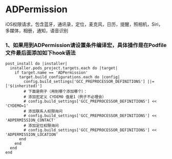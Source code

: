 # ADPermission
iOS权限请求，包含蓝牙，通讯录，定位，麦克风，日历，提醒，照相机，Siri，多媒体，相册，通知，语音识别

### 1、如果用到ADPermission请设置条件编译宏，具体操作是在Podfile文件最后面添加如下hook语法

```
post_install do |installer|
  installer.pods_project.targets.each do |target|
    if target.name == 'ADPermission'
      target.build_configurations.each do |config|
        config.build_settings['GCC_PREPROCESSOR_DEFINITIONS'] ||= ['$(inherited)']
        # 下面是例子（用到哪个添加哪个）：
        # 添加宏定义 CYDEMO 值是1（例子不必理会）
        # config.build_settings['GCC_PREPROCESSOR_DEFINITIONS'] << 'CYDEMO=1'
        # 添加联系人权限询问
        # config.build_settings['GCC_PREPROCESSOR_DEFINITIONS'] << 'ADPERMISSION_CONTACT'
        # 添加定位权限询问
        # config.build_settings['GCC_PREPROCESSOR_DEFINITIONS'] << 'ADPERMISSION_LOCATION'
      end
    end
  end
end
```


